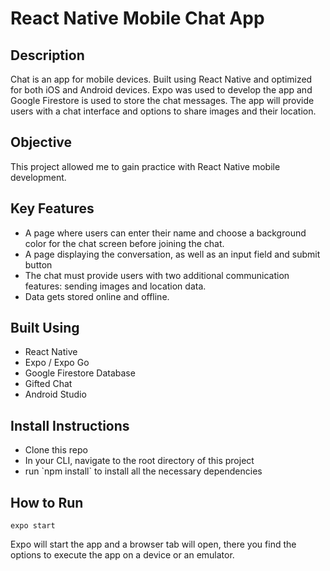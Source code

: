 # React Native Mobile Chat App

## Description
Chat is an app for mobile devices. Built using React Native and optimized for both iOS and Android devices. Expo was used to develop the app and Google Firestore is used to store the chat messages. The app will provide users with a chat interface and options to share images and their location.

## Objective
This project allowed me to gain practice with React Native mobile development.

## Key Features
<ul>
<li>A page where users can enter their name and choose a background color for the chat screen
before joining the chat.</li>
<li>A page displaying the conversation, as well as an input field and submit button</li>
<li>The chat must provide users with two additional communication features: sending images
and location data.</li>
<li>Data gets stored online and offline.</li>
</ul>

## Built Using
<ul>
<li>React Native</li>
<li>Expo / Expo Go</li>
<li>Google Firestore Database</li>
<li>Gifted Chat</li>
<li>Android Studio</li>
</ul>

## Install Instructions
<ul>
<li>Clone this repo</li>
<li>In your CLI, navigate to the root directory of this project</li>
<li>run `npm install` to install all the necessary dependencies </li>

</ul>


## How to Run

``` 
expo start 
```
Expo will start the app and a browser tab will open, there you find the options to execute the app on a device or an emulator.